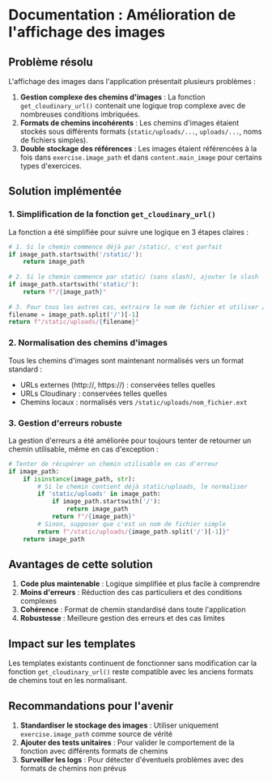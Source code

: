 # Documentation : Amélioration de l'affichage des images

## Problème résolu

L'affichage des images dans l'application présentait plusieurs problèmes :

1. **Gestion complexe des chemins d'images** : La fonction `get_cloudinary_url()` contenait une logique trop complexe avec de nombreuses conditions imbriquées.
2. **Formats de chemins incohérents** : Les chemins d'images étaient stockés sous différents formats (`static/uploads/...`, `uploads/...`, noms de fichiers simples).
3. **Double stockage des références** : Les images étaient référencées à la fois dans `exercise.image_path` et dans `content.main_image` pour certains types d'exercices.

## Solution implémentée

### 1. Simplification de la fonction `get_cloudinary_url()`

La fonction a été simplifiée pour suivre une logique en 3 étapes claires :

```python
# 1. Si le chemin commence déjà par /static/, c'est parfait
if image_path.startswith('/static/'):
    return image_path
    
# 2. Si le chemin commence par static/ (sans slash), ajouter le slash
if image_path.startswith('static/'):
    return f"/{image_path}"
    
# 3. Pour tous les autres cas, extraire le nom de fichier et utiliser /static/uploads/
filename = image_path.split('/')[-1]
return f"/static/uploads/{filename}"
```

### 2. Normalisation des chemins d'images

Tous les chemins d'images sont maintenant normalisés vers un format standard :
- URLs externes (http://, https://) : conservées telles quelles
- URLs Cloudinary : conservées telles quelles
- Chemins locaux : normalisés vers `/static/uploads/nom_fichier.ext`

### 3. Gestion d'erreurs robuste

La gestion d'erreurs a été améliorée pour toujours tenter de retourner un chemin utilisable, même en cas d'exception :

```python
# Tenter de récupérer un chemin utilisable en cas d'erreur
if image_path:
    if isinstance(image_path, str):
        # Si le chemin contient déjà static/uploads, le normaliser
        if 'static/uploads' in image_path:
            if image_path.startswith('/'):
                return image_path
            return f"/{image_path}"
        # Sinon, supposer que c'est un nom de fichier simple
        return f"/static/uploads/{image_path.split('/')[-1]}"
    return image_path
```

## Avantages de cette solution

1. **Code plus maintenable** : Logique simplifiée et plus facile à comprendre
2. **Moins d'erreurs** : Réduction des cas particuliers et des conditions complexes
3. **Cohérence** : Format de chemin standardisé dans toute l'application
4. **Robustesse** : Meilleure gestion des erreurs et des cas limites

## Impact sur les templates

Les templates existants continuent de fonctionner sans modification car la fonction `get_cloudinary_url()` reste compatible avec les anciens formats de chemins tout en les normalisant.

## Recommandations pour l'avenir

1. **Standardiser le stockage des images** : Utiliser uniquement `exercise.image_path` comme source de vérité
2. **Ajouter des tests unitaires** : Pour valider le comportement de la fonction avec différents formats de chemins
3. **Surveiller les logs** : Pour détecter d'éventuels problèmes avec des formats de chemins non prévus
